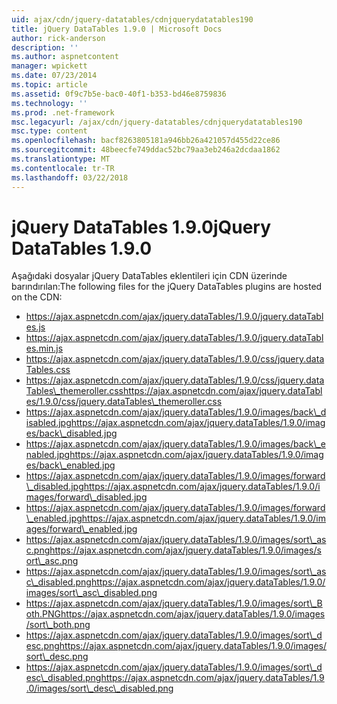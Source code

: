 ```yaml
---
uid: ajax/cdn/jquery-datatables/cdnjquerydatatables190
title: jQuery DataTables 1.9.0 | Microsoft Docs
author: rick-anderson
description: ''
ms.author: aspnetcontent
manager: wpickett
ms.date: 07/23/2014
ms.topic: article
ms.assetid: 0f9c7b5e-bac0-40f1-b353-bd46e8759836
ms.technology: ''
ms.prod: .net-framework
msc.legacyurl: /ajax/cdn/jquery-datatables/cdnjquerydatatables190
msc.type: content
ms.openlocfilehash: bacf8263805181a946bb26a421057d455d22ce86
ms.sourcegitcommit: 48beecfe749ddac52bc79aa3eb246a2dcdaa1862
ms.translationtype: MT
ms.contentlocale: tr-TR
ms.lasthandoff: 03/22/2018
---
```

<a name="jquery-datatables-190"></a><span data-ttu-id="3290e-102">jQuery DataTables 1.9.0</span><span class="sxs-lookup"><span data-stu-id="3290e-102">jQuery DataTables 1.9.0</span></span>
====================
<span data-ttu-id="3290e-103">Aşağıdaki dosyalar jQuery DataTables eklentileri için CDN üzerinde barındırılan:</span><span class="sxs-lookup"><span data-stu-id="3290e-103">The following files for the jQuery DataTables plugins are hosted on the CDN:</span></span>

- https://ajax.aspnetcdn.com/ajax/jquery.dataTables/1.9.0/jquery.dataTables.js
- https://ajax.aspnetcdn.com/ajax/jquery.dataTables/1.9.0/jquery.dataTables.min.js
- https://ajax.aspnetcdn.com/ajax/jquery.dataTables/1.9.0/css/jquery.dataTables.css
- <span data-ttu-id="3290e-104">https://ajax.aspnetcdn.com/ajax/jquery.dataTables/1.9.0/css/jquery.dataTables\_themeroller.css</span><span class="sxs-lookup"><span data-stu-id="3290e-104">https://ajax.aspnetcdn.com/ajax/jquery.dataTables/1.9.0/css/jquery.dataTables\_themeroller.css</span></span>
- <span data-ttu-id="3290e-105">https://ajax.aspnetcdn.com/ajax/jquery.dataTables/1.9.0/images/back\_disabled.jpg</span><span class="sxs-lookup"><span data-stu-id="3290e-105">https://ajax.aspnetcdn.com/ajax/jquery.dataTables/1.9.0/images/back\_disabled.jpg</span></span>
- <span data-ttu-id="3290e-106">https://ajax.aspnetcdn.com/ajax/jquery.dataTables/1.9.0/images/back\_enabled.jpg</span><span class="sxs-lookup"><span data-stu-id="3290e-106">https://ajax.aspnetcdn.com/ajax/jquery.dataTables/1.9.0/images/back\_enabled.jpg</span></span>
- <span data-ttu-id="3290e-107">https://ajax.aspnetcdn.com/ajax/jquery.dataTables/1.9.0/images/forward\_disabled.jpg</span><span class="sxs-lookup"><span data-stu-id="3290e-107">https://ajax.aspnetcdn.com/ajax/jquery.dataTables/1.9.0/images/forward\_disabled.jpg</span></span>
- <span data-ttu-id="3290e-108">https://ajax.aspnetcdn.com/ajax/jquery.dataTables/1.9.0/images/forward\_enabled.jpg</span><span class="sxs-lookup"><span data-stu-id="3290e-108">https://ajax.aspnetcdn.com/ajax/jquery.dataTables/1.9.0/images/forward\_enabled.jpg</span></span>
- <span data-ttu-id="3290e-109">https://ajax.aspnetcdn.com/ajax/jquery.dataTables/1.9.0/images/sort\_asc.png</span><span class="sxs-lookup"><span data-stu-id="3290e-109">https://ajax.aspnetcdn.com/ajax/jquery.dataTables/1.9.0/images/sort\_asc.png</span></span>
- <span data-ttu-id="3290e-110">https://ajax.aspnetcdn.com/ajax/jquery.dataTables/1.9.0/images/sort\_asc\_disabled.png</span><span class="sxs-lookup"><span data-stu-id="3290e-110">https://ajax.aspnetcdn.com/ajax/jquery.dataTables/1.9.0/images/sort\_asc\_disabled.png</span></span>
- <span data-ttu-id="3290e-111">https://ajax.aspnetcdn.com/ajax/jquery.dataTables/1.9.0/images/sort\_Both.PNG</span><span class="sxs-lookup"><span data-stu-id="3290e-111">https://ajax.aspnetcdn.com/ajax/jquery.dataTables/1.9.0/images/sort\_both.png</span></span>
- <span data-ttu-id="3290e-112">https://ajax.aspnetcdn.com/ajax/jquery.dataTables/1.9.0/images/sort\_desc.png</span><span class="sxs-lookup"><span data-stu-id="3290e-112">https://ajax.aspnetcdn.com/ajax/jquery.dataTables/1.9.0/images/sort\_desc.png</span></span>
- <span data-ttu-id="3290e-113">https://ajax.aspnetcdn.com/ajax/jquery.dataTables/1.9.0/images/sort\_desc\_disabled.png</span><span class="sxs-lookup"><span data-stu-id="3290e-113">https://ajax.aspnetcdn.com/ajax/jquery.dataTables/1.9.0/images/sort\_desc\_disabled.png</span></span>

